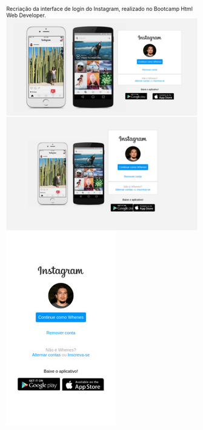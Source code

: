 Recriação da interface de login do Instagram, realizado no Bootcamp Html Web Developer.
![Screen 1200](https://github.com/whenes/instagram-responsive-dio/blob/master/prints/instagram-fullscreen.jpg)
![Screen 850](https://github.com/whenes/instagram-responsive-dio/blob/master/prints/instagra-1200px.jpg)
![Screen mobile](https://github.com/whenes/instagram-responsive-dio/blob/master/prints/instagram-mobile.jpg)
